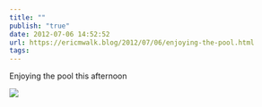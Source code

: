 ```yaml
---
title: ""
publish: "true"
date: 2012-07-06 14:52:52
url: https://ericmwalk.blog/2012/07/06/enjoying-the-pool.html
tags: 
---
```


Enjoying the pool this afternoon

![](https://ericmwalk.blog/uploads/2022/761edb62de.jpg)